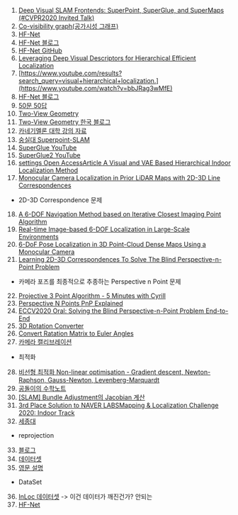 1. [Deep Visual SLAM Frontends: SuperPoint, SuperGlue, and SuperMaps (#CVPR2020 Invited Talk)](https://www.youtube.com/watch?v=u7Yo5EtOATQ)
2. [Co-visibility graph(공가시성 그래프)](https://elecs.tistory.com/310)
3. [HF-Net](https://arxiv.org/pdf/1812.03506.pdf)
4. [HF-Net 블로그](https://hello-stella.tistory.com/66)
5. [HF-Net GitHub](https://github.com/ethz-asl/hfnet)
6. [Leveraging Deep Visual Descriptors for Hierarchical Efficient Localization](https://www.youtube.com/results?search_query=visual+hierarchical+localization.)
7. [https://www.youtube.com/results?search_query=visual+hierarchical+localization.](https://www.youtube.com/watch?v=bbJRag3wMfE)
8. [HF-Net 블로그](https://hello-stella.tistory.com/66)
9. [50문 50답](https://dxsxgxnxxr.gitbook.io/2-1/dd/50-50)
10. [Two-View Geometry](https://www.3dflow.net/elementsCV/S4.xhtml)
11. [Two-View Geometry 한국 블로그](https://seo10000.tistory.com/94)
12. [카네기멜론 대학 강의 자료](http://www.cs.cmu.edu/~16385/)
13. [숭실대 Superpoint-SLAM](https://www.youtube.com/watch?v=CabpDI5RWo8)
14. [SuperGlue YouTube](https://www.youtube.com/watch?v=zyBsVxTVdiY&list=WL&index=1)
15. [SuperGlue2 YouTube](https://www.youtube.com/watch?v=95Eysm0IeB0)
16. [settings Open AccessArticle A Visual and VAE Based Hierarchical Indoor Localization Method](https://www.mdpi.com/1424-8220/21/10/3406/htm)
17. [Monocular Camera Localization in Prior LiDAR Maps with 2D-3D Line Correspondences](https://deepai.org/publication/monocular-camera-localization-in-prior-lidar-maps-with-2d-3d-line-correspondences)
* 2D-3D Correspondence 문제
18. [A 6-DOF Navigation Method based on Iterative Closest Imaging Point Algorithm](https://www.nature.com/articles/s41598-017-17768-2.pdf?proof=t)
19. [Real-time Image-based 6-DOF Localization in Large-Scale Environments](https://snsinha.github.io/pdfs/LimCVPR2012.pdf)
20. [6-DoF Pose Localization in 3D Point-Cloud Dense Maps Using a Monocular Camera](https://ieeexplore.ieee.org/stamp/stamp.jsp?tp=&arnumber=6739720)
21. [Learning 2D-3D Correspondences To Solve The Blind Perspective-n-Point Problem](https://arxiv.org/pdf/2003.06752.pdf)
* 카메라 포즈를 최종적으로 추종하는 Perspective n Point 문제
22. [Projective 3 Point Algorithm - 5 Minutes with Cyrill](https://www.youtube.com/watch?v=xdlLXEyCoJY)
23. [Perspective N Points PnP Explained](https://www.youtube.com/watch?v=RR8WXL-kMzA)
24. [ECCV2020 Oral: Solving the Blind Perspective-n-Point Problem End-to-End](https://www.youtube.com/watch?v=hkUw6tu9Rzc)
25. [3D Rotation Converter](https://www.andre-gaschler.com/rotationconverter/)
26. [Convert Ratation Matrix to Euler Angles](https://danceswithcode.net/engineeringnotes/rotations_in_3d/rotations_in_3d_part1.html)
27. [카메라 캘리브레이션](https://www.youtube.com/watch?v=XRmdUfkIu08)
* 최적화
28. [비선형 최적화 Non-linear optimisation - Gradient descent, Newton-Raphson, Gauss-Newton, Levenberg-Marquardt](http://www.cv-learn.com/20210314-nonlinear-optimisation/)
29. [공돌이의 수학노트](https://angeloyeo.github.io/2020/08/16/gradient_descent.html)
30. [[SLAM] Bundle Adjustment의 Jacobian 계산](http://jinyongjeong.github.io/2020/03/01/Jacobian_of_BA/)
31. [3rd Place Solution to NAVER LABSMapping & Localization Challenge 2020: Indoor Track](https://www.youtube.com/watch?v=J5143Ct6Tdo)
32. [세종대](https://github.com/sejong-rcv/SejongRCV-Indoor)
* reprojection
33. [블로그](https://leechamin.tistory.com/345)
34. [데이터셋](https://github.com/EduRibeiro00/ArtworkRecognition-feup-vcom/tree/37f381ffb02862ad6a3cdac321e68a793c30aab9)
35. [영문 설명](https://johnwlambert.github.io/sfm/)
* DataSet
36. [InLoc 데이터셋](https://github.com/HajimeTaira/InLoc_dataset) -> 이건 데이터가 깨진건가? 안되는
37. [HF-Net]( https://github.com/cvg/Hierarchical-Localization)
